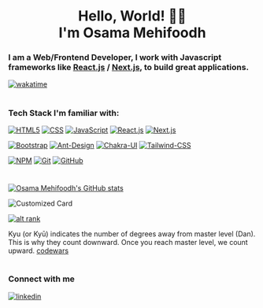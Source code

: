 <h1 align="center">Hello, World! 👋🏻<br>I'm Osama Mehifoodh</h1>

### I am a Web/Frontend Developer, I work with Javascript frameworks like [React.js](https://beta.reactjs.org/) / [Next.js](https://nextjs.org/), to build great applications.

[![wakatime](https://wakatime.com/badge/user/4ca5fb80-dcbc-457c-97b7-3093e097276e.svg)](https://wakatime.com/@4ca5fb80-dcbc-457c-97b7-3093e097276e)
#
### Tech Stack I'm familiar with:

[![HTML5](https://img.shields.io/badge/html5-%23E34F26.svg?style=for-the-badge&logo=html5&logoColor=white)](https://developer.mozilla.org/en-US/docs/Web/HTML)
[![CSS](https://img.shields.io/badge/css3-%231572B6.svg?style=for-the-badge&logo=css3&logoColor=white)](https://developer.mozilla.org/en-US/docs/Web/CSS)
[![JavaScript](https://img.shields.io/badge/JavaScript-yellow?style=for-the-badge&logo=javascript&logoColor=white)](https://developer.mozilla.org/en-US/docs/Web/JavaScript)
[![React.js](https://img.shields.io/badge/react-%2320232a.svg?style=for-the-badge&logo=react&logoColor=white)](https://beta.reactjs.org/)
[![Next.js](https://img.shields.io/badge/Next.js-000000.svg?style=for-the-badge&logo=nextdotjs&logoColor=white)](https://nextjs.org/)

[![Bootstrap](https://img.shields.io/badge/bootstrap-%23563D7C.svg?style=for-the-badge&logo=bootstrap&logoColor=white)](https://getbootstrap.com/)
[![Ant-Design](https://img.shields.io/badge/Ant%20Design-0170FE.svg?style=for-the-badge&logo=Ant-Design&logoColor=white)](https://ant.design/)
[![Chakra-UI](https://img.shields.io/badge/Chakra%20UI-319795.svg?style=for-the-badge&logo=Chakra-UI&logoColor=white)](https://chakra-ui.com/)
[![Tailwind-CSS](https://img.shields.io/badge/Tailwind%20CSS-06B6D4.svg?style=for-the-badge&logo=Tailwind-CSS&logoColor=white)](https://tailwindcss.com/)

[![NPM](https://img.shields.io/badge/NPM-ffffff.svg?style=for-the-badge&logo=npm)](https://docs.npmjs.com/)
[![Git](https://img.shields.io/badge/git-ffffff.svg?style=for-the-badge&logo=git)](https://git-scm.com/doc)
[![GitHub](https://img.shields.io/badge/github-ffffff.svg?style=for-the-badge&logo=github&logoColor=%23000000)](https://github.com/OsDroidi/)

#
[![Osama Mehifoodh's GitHub stats](https://awesome-github-stats.azurewebsites.net/user-stats/osdroidi?cardType=level&theme=react)](https://github.com/OsDroidi/)

![Customized Card](https://github-readme-stats.vercel.app/api/pin?username=osdroidi&repo=simple-e-commerce-react-js&title_color=fff&icon_color=f9f9f9&text_color=9f9f9f&bg_color=151515)

[![alt rank](https://www.codewars.com/users/OsDroidi/badges/large)](https://www.codewars.com/users/OsDroidi/stats)

Kyu (or Kyū) indicates the number of degrees away from master level (Dan). This is why they count downward. Once you reach master level, we count upward.
[codewars](https://docs.codewars.com/gamification/ranks#required-score)
#

### Connect with me

[![linkedin](https://img.shields.io/badge/linkedin-00a0dc?style=for-the-badge&logo=linkedin&logoColor=white)](https://www.linkedin.com/in/osdroidi)
